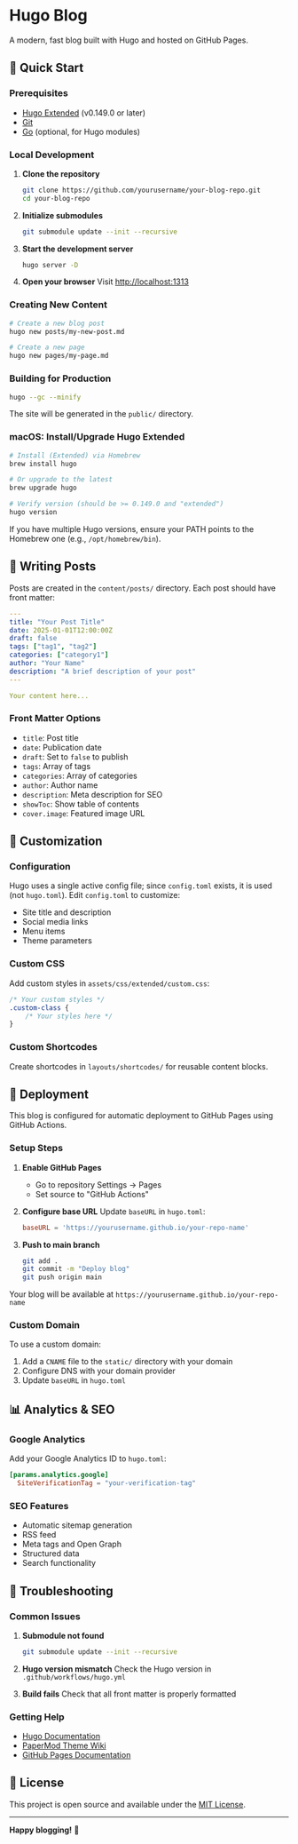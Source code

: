 # Hugo Blog

A modern, fast blog built with Hugo and hosted on GitHub Pages.

## 🚀 Quick Start

### Prerequisites

- [Hugo Extended](https://gohugo.io/getting-started/installing/) (v0.149.0 or later)
- [Git](https://git-scm.com/)
- [Go](https://golang.org/) (optional, for Hugo modules)

### Local Development

1. **Clone the repository**
   ```bash
   git clone https://github.com/yourusername/your-blog-repo.git
   cd your-blog-repo
   ```

2. **Initialize submodules**
   ```bash
   git submodule update --init --recursive
   ```

3. **Start the development server**
   ```bash
   hugo server -D
   ```

4. **Open your browser**
   Visit [http://localhost:1313](http://localhost:1313)

### Creating New Content

```bash
# Create a new blog post
hugo new posts/my-new-post.md

# Create a new page
hugo new pages/my-page.md
```

### Building for Production

```bash
hugo --gc --minify
```

The site will be generated in the `public/` directory.

### macOS: Install/Upgrade Hugo Extended

```bash
# Install (Extended) via Homebrew
brew install hugo

# Or upgrade to the latest
brew upgrade hugo

# Verify version (should be >= 0.149.0 and "extended")
hugo version
```

If you have multiple Hugo versions, ensure your PATH points to the Homebrew one (e.g., `/opt/homebrew/bin`).

## 📝 Writing Posts

Posts are created in the `content/posts/` directory. Each post should have front matter:

```yaml
---
title: "Your Post Title"
date: 2025-01-01T12:00:00Z
draft: false
tags: ["tag1", "tag2"]
categories: ["category1"]
author: "Your Name"
description: "A brief description of your post"
---

Your content here...
```

### Front Matter Options

- `title`: Post title
- `date`: Publication date
- `draft`: Set to `false` to publish
- `tags`: Array of tags
- `categories`: Array of categories
- `author`: Author name
- `description`: Meta description for SEO
- `showToc`: Show table of contents
- `cover.image`: Featured image URL

## 🎨 Customization

### Configuration

Hugo uses a single active config file; since `config.toml` exists, it is used (not `hugo.toml`). Edit `config.toml` to customize:
- Site title and description
- Social media links
- Menu items
- Theme parameters

### Custom CSS

Add custom styles in `assets/css/extended/custom.css`:

```css
/* Your custom styles */
.custom-class {
    /* Your styles here */
}
```

### Custom Shortcodes

Create shortcodes in `layouts/shortcodes/` for reusable content blocks.

## 🚢 Deployment

This blog is configured for automatic deployment to GitHub Pages using GitHub Actions.

### Setup Steps

1. **Enable GitHub Pages**
   - Go to repository Settings → Pages
   - Set source to "GitHub Actions"

2. **Configure base URL**
   Update `baseURL` in `hugo.toml`:
   ```toml
   baseURL = 'https://yourusername.github.io/your-repo-name'
   ```

3. **Push to main branch**
   ```bash
   git add .
   git commit -m "Deploy blog"
   git push origin main
   ```

Your blog will be available at `https://yourusername.github.io/your-repo-name`

### Custom Domain

To use a custom domain:

1. Add a `CNAME` file to the `static/` directory with your domain
2. Configure DNS with your domain provider
3. Update `baseURL` in `hugo.toml`

## 📊 Analytics & SEO

### Google Analytics

Add your Google Analytics ID to `hugo.toml`:

```toml
[params.analytics.google]
  SiteVerificationTag = "your-verification-tag"
```

### SEO Features

- Automatic sitemap generation
- RSS feed
- Meta tags and Open Graph
- Structured data
- Search functionality

## 🔧 Troubleshooting

### Common Issues

1. **Submodule not found**
   ```bash
   git submodule update --init --recursive
   ```

2. **Hugo version mismatch**
   Check the Hugo version in `.github/workflows/hugo.yml`

3. **Build fails**
   Check that all front matter is properly formatted

### Getting Help

- [Hugo Documentation](https://gohugo.io/documentation/)
- [PaperMod Theme Wiki](https://github.com/adityatelange/hugo-PaperMod/wiki)
- [GitHub Pages Documentation](https://docs.github.com/en/pages)

## 📄 License

This project is open source and available under the [MIT License](LICENSE).

---

**Happy blogging!** 🎉
